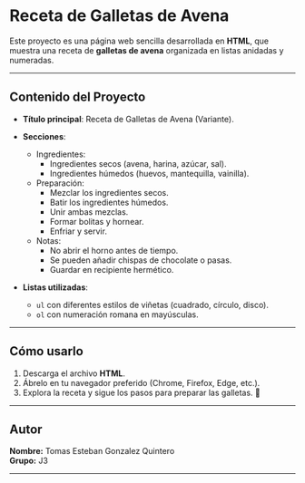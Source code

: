 # Receta de Galletas de Avena

Este proyecto es una página web sencilla desarrollada en **HTML**, que muestra una receta de **galletas de avena** organizada en listas anidadas y numeradas.

---

## Contenido del Proyecto

- **Título principal**: Receta de Galletas de Avena (Variante).  
- **Secciones**:
  - Ingredientes:
    - Ingredientes secos (avena, harina, azúcar, sal).
    - Ingredientes húmedos (huevos, mantequilla, vainilla).
  - Preparación:
    - Mezclar los ingredientes secos.
    - Batir los ingredientes húmedos.
    - Unir ambas mezclas.
    - Formar bolitas y hornear.
    - Enfriar y servir.
  - Notas:
    - No abrir el horno antes de tiempo.
    - Se pueden añadir chispas de chocolate o pasas.
    - Guardar en recipiente hermético.

- **Listas utilizadas**:
  - `ul` con diferentes estilos de viñetas (cuadrado, círculo, disco).
  - `ol` con numeración romana en mayúsculas.

---

## Cómo usarlo

1. Descarga el archivo **HTML**.  
2. Ábrelo en tu navegador preferido (Chrome, Firefox, Edge, etc.).  
3. Explora la receta y sigue los pasos para preparar las galletas. 🍪  

---

##  Autor

**Nombre:** Tomas Esteban Gonzalez Quintero  
**Grupo:** J3  

---

